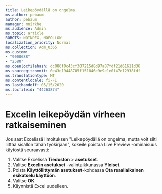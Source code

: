```yaml
---
title: Leikepöydällä on ongelma.
ms.author: pebaum
author: pebaum
manager: mnirkhe
ms.audience: Admin
ms.topic: article
ROBOTS: NOINDEX, NOFOLLOW
localization_priority: Normal
ms.collection: Adm_O365
ms.custom:
- "9000688"
- "2580"
ms.openlocfilehash: dc086f0c43cf307215d8d97a87fdf21d61611d36
ms.sourcegitcommit: 0e43e19448705f151846e9e9e1e0f47e12938fdf
ms.translationtype: MT
ms.contentlocale: fi-FI
ms.lasthandoff: 05/15/2020
ms.locfileid: "44263874"
---
```

# <a name="resolving-excel-clipboard-error"></a>Excelin leikepöydän virheen ratkaiseminen

Jos saat Excelissä ilmoituksen "Leikepöydällä on ongelma, mutta voit silti liittää sisällön tähän työkirjaan", kokeile poistaa Live Preview -ominaisuus käytöstä seuraavasti:

1. Valitse Excelissä **Tiedoston**  >  **asetukset**.
3. Valitse **Excelin asetukset** -valintaikkunassa **Yleiset**.
4. Poista **Käyttöliittymän asetukset**-kohdassa **Ota reaaliaikainen esikatselu käyttöön**.
5. Valitse **OK**.
6. Käynnistä Excel uudelleen.
